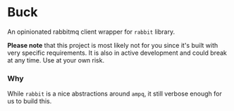 # Buck

An opinionated rabbitmq client wrapper for `rabbit` library.

**Please note** that this project is most likely not for you since it's built with very specific requirements. It is also in active development and could break at any time. Use at your own risk.

### Why

While `rabbit` is a nice abstractions around `ampq`, it still verbose enough for us to build this.
